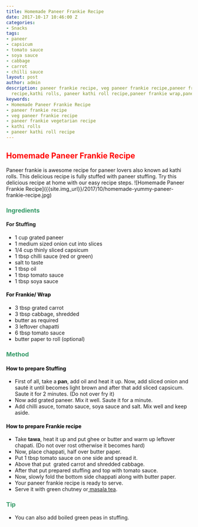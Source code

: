 ```yaml
---
title: Homemade Paneer Frankie Recipe
date: 2017-10-17 10:46:00 Z
categories:
- Snacks
tags:
- paneer
- capsicum
- tomato sauce
- soya sauce
- cabbage
- carrot
- chilli sauce
layout: post
author: admin
description: paneer frankie recipe, veg paneer frankie recipe,paneer frankie vegetarian
  recipe,kathi rolls, paneer kathi roll recipe,paneer frankie wrap,paneer wrap.
keywords:
- Homemade Paneer Frankie Recipe
- paneer frankie recipe
- veg paneer frankie recipe
- paneer frankie vegetarian recipe
- kathi rolls
- paneer kathi roll recipe
---
```


<h2><span style="color: #ff0000;"><strong>Homemade Paneer Frankie Recipe</strong></span></h2>
Paneer frankie is awesome recipe for paneer lovers also known ad kathi rolls. This delicious recipe is fully stuffed with paneer stuffing. Try this delicious recipe at home with our easy recipe steps.
![Homemade Paneer Frankie Recipe]({{site.img_url}}/2017/10/homemade-yummy-paneer-frankie-recipe.jpg)
<h3><span style="color: #339966;"><strong>Ingredients</strong></span></h3>
<h4><strong>For Stuffing</strong></h4>
<ul>
 	<li>1 cup grated paneer</li>
 	<li>1 medium sized onion cut into slices</li>
 	<li>1/4 cup thinly sliced capsicum</li>
 	<li>1 tbsp chilli sauce (red or green)</li>
 	<li>salt to taste</li>
 	<li>1 tbsp oil</li>
 	<li>1 tbsp tomato sauce</li>
 	<li>1 tbsp soya sauce</li>
</ul>
<h4><span style="color: #000000;"><strong>For Frankie/ Wrap</strong></span></h4>
<ul>
 	<li>3 tbsp grated carrot</li>
 	<li>3 tbsp cabbage, shredded</li>
 	<li>butter as required</li>
 	<li>3 leftover chapatti</li>
 	<li>6 tbsp tomato sauce</li>
 	<li>butter paper to roll (optional)</li>
</ul>
<h3><span style="color: #339966;"><strong>Method</strong></span></h3>
<script async src="//pagead2.googlesyndication.com/pagead/js/adsbygoogle.js"></script>
<!-- post -->
<ins class="adsbygoogle" style="display: block;" data-ad-client="ca-pub-8391089480493038" data-ad-slot="4079886109" data-ad-format="auto"></ins>
<script>
(adsbygoogle = window.adsbygoogle || []).push({});
</script>
<h4><span style="color: #000000;"><strong>How to prepare Stuffing</strong></span></h4>
<ul>
 	<li>First of all, take a<strong> pan</strong>, add oil and heat it up. Now, add sliced onion and sauté it until becomes light brown and after that add sliced capsicum. Saute it for 2 minutes. (Do not over fry it)</li>
 	<li>Now add grated paneer. Mix it well. Saute it for a minute.</li>
 	<li>Add chilli asuce, tomato sauce, soya sauce and salt. Mix well and keep aside.</li>
</ul>
<h4><span style="color: #000000;"><strong>How to prepare Frankie recipe</strong></span></h4>
<ul>
 	<li>Take <strong>tawa</strong>, heat it up and put ghee or butter and warm up leftover chapati. (Do not over rost otherwise it becomes hard)</li>
 	<li>Now, place chappati, half over butter paper.</li>
 	<li>Put 1 tbsp tomato sauce on one side and spread it.</li>
 	<li>Above that put  grated carrot and shredded cabbage.</li>
 	<li>After that put prepared stuffing and top with tomato sauce.</li>
 	<li>Now, slowly fold the bottom side chappati along with butter paper.</li>
 	<li>Your paneer frankie recipe is ready to serve.</li>
 	<li>Serve it with green chutney or<a href="https://cookingteach.com/homemade-tasty-masala-tea-recipe/"> masala tea</a>.</li>
</ul>
<h3><span style="color: #339966;"><strong>Tip</strong></span></h3>
<ul>
 	<li>You can also add boiled green peas in stuffing.</li>
</ul>
&nbsp;

&nbsp;

&nbsp;

&nbsp;

&nbsp;
